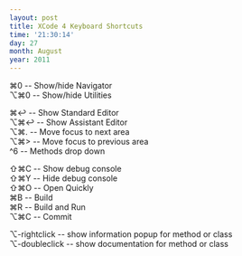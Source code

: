 ```yaml
---
layout: post
title: XCode 4 Keyboard Shortcuts
time: '21:30:14'
day: 27
month: August
year: 2011
---
```


⌘0 -- Show/hide Navigator  
⌥⌘0 -- Show/hide Utilities  

⌘↩ -- Show Standard Editor  
⌥⌘↩ -- Show Assistant Editor  
⌥⌘. -- Move focus to next area  
⌥⌘> -- Move focus to previous area  
^6 -- Methods drop down  

⇧⌘C -- Show debug console  
⇧⌘Y -- Hide debug console  
⇧⌘O -- Open Quickly  
⌘B -- Build  
⌘R -- Build and Run  
⌥⌘C -- Commit  

⌥-rightclick -- show information popup for method or class  
⌥-doubleclick -- show documentation for method or class  
